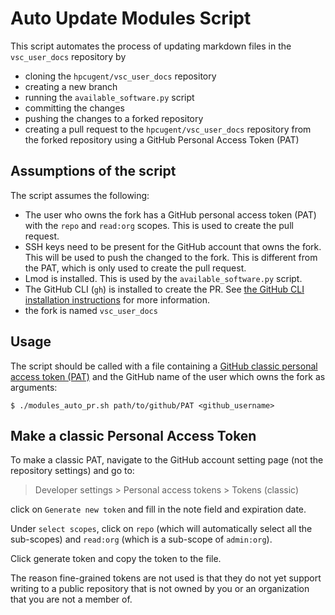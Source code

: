 # Auto Update Modules Script

This script automates the process of updating markdown files in the `vsc_user_docs` repository by 

- cloning the `hpcugent/vsc_user_docs` repository
- creating a new branch
- running the `available_software.py` script
- committing the changes
- pushing the changes to a forked repository
- creating a pull request to the `hpcugent/vsc_user_docs` repository from the forked repository using a GitHub Personal Access Token (PAT)

## Assumptions of the script

The script assumes the following:

- The user who owns the fork has a GitHub personal access token (PAT) with the `repo` and `read:org` scopes. This is used to create the pull request.
- SSH keys need to be present for the GitHub account that owns the fork. This will be used to push the changed to the fork. This is different from the PAT, which is only used to create the pull request.
- Lmod is installed. This is used by the `available_software.py` script.
- The GitHub CLI (`gh`) is installed to create the PR. See [the GitHub CLI installation instructions](https://github.com/cli/cli#installation) for more information.
- the fork is named `vsc_user_docs`

## Usage

The script should be called with a file containing a
[GitHub classic personal access token (PAT)](https://docs.github.com/en/authentication/keeping-your-account-and-data-secure/managing-your-personal-access-tokens#personal-access-tokens-classic) 
and the GitHub name of the user which owns the fork as arguments:

```shell
$ ./modules_auto_pr.sh path/to/github/PAT <github_username>
```

## Make a classic Personal Access Token

To make a classic PAT, navigate to the GitHub account setting page (not the repository settings) and go to:

> Developer settings > Personal access tokens > Tokens (classic)

click on `Generate new token` and fill in the note field and expiration date. 

Under `select scopes`, click on `repo` (which will automatically select all the sub-scopes) and `read:org` (which is a sub-scope of `admin:org`).

Click generate token and copy the token to the file.

The reason fine-grained tokens are not used is that they do not yet support writing to a public repository 
that is not owned by you or an organization that you are not a member of.



